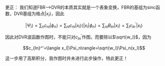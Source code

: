 更正：
我们知道FBR——>DVR的本质其实就是一个表象变换，FBR的基组为sinc函数，DVR基组为格点$`|x_l\rangle`$，因此
```math
|\Psi_i\rangle=\sum_nc_{nl}|\phi_n\rangle=\sum_{nl}c_{nl}|x_l\rangle\langle|x_l|\phi_n\rangle=\sum_{nl}B_{ln}|x_l\rangle=\sum_l c_{ln}^'|x_l\rangle
```
因此对DVR波函数作图时，不能只对$`c_{ln}^'`$作图，而要除以$`\sqrt{w_l}`$，因为
```math
c_{ln}^'=\langle x_l|\Psi_n\rangle=\sqrt{w_l}\Psi_n(x_l)
```
这一步用了高斯积分，我作图时并未进行此步操作，特此更正！
